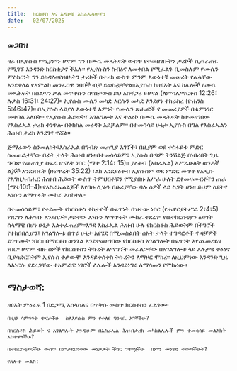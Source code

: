 ```yaml
---
title:  ክርስቶስ እና አዲሶቹ እስራኤላውያን
date:   02/07/2025
---
```


### መጋበዝ

ዛሬ በኢየሱስ የሚያምኑ ሆኖም ግን በሙሴ መጻሕፍት ውስጥ የተመዘገቡትን ታሪኮች ሲጠራጠሩ የሚገኙ አንዳንድ ክርስቲያኖ ችአሉ። የኢየሱስን ስብዕና ለመቀበል የሚፈልጉ ቢመስሉም የሙሴን ምስክርነት ግን ይክዳሉ።የዘፀአትን ታሪኮች በታሪክ ውስጥ ምንም እውነተኛ መሠረት የሌላቸው እንደቀላል የአምልኮ መንፈሳዊ ንባቦች ብቻ ይወስዷቸዋል።ኢየሱስ ከዘፀአት እና ከሌሎች የሙሴ መጻሕፍት በስልጣን ቃል መጥቀሱን ስናስታውስ ይህ አስቸጋሪ ይሆናል (ለምሳሌማርቆስ 12:26፤ ሉቃስ 16:31፤ 24:27)። ኢየሱስ ሙሴን መካድ እርሱን መካድ እንደሆነ ተከራከረ (ዮሐንስ 5:46፣47)። በኢየሱስ ላይያለ እውነተኛ እምነት የሙሴን ጽሑፎች ና መመሪያዎች በቁምነገር መቀበል አለበት። የኢየሱስ ሕይወት፣ አገልግሎት እና ተልዕኮ በሙሴ መጻሕፍት ከተመዘገበው የእስራኤል ታሪክ ተነጥሎ በትክክል መረዳት አይቻልም። በተመሳሳይ ሁኔታ ኢየሱስ በግል የእስራኤልን ሕዝብ ታሪክ እንደገና ኖሯል። 

ጅማሬውን ስንመለከት፣እስራኤል በግብጽ መጠጊያ አገኘች፣ በዚያም ወደ ተስፋይቱ ምድር ከመጠራታቸው በፊት ታላቅ ሕዝብ ሆኑ።በተመሳሳይም፣ ኢየሱስ በጣም ትንሽልጅ በነበረበት ጊዜ ግብጽ የመጠጊያ ስፍራ ሆናለት ነበር (ማቴ 2:14፣ 15)። ያዕቆብ (እስራኤል) አሥራሁለት ወንዶች ልጆች እንደነበሩት (ዘፍጥረት 35:22) ፣ልክ እንደያዕቆብ ኢየሱስም ወደ ምድር መጥቶ የአዲሱ የእግዚአብሔር ሕዝብ ሕይወት ውስጥ ትምህርቶቹን የሚያበዙ አሥራ ሁለት ደቀመዛሙርቶችን ጠራ (ማቴ10:1–4)።የእስራኤልልጆች እየበዙ ሲሄዱ በዙሪያቸው ባሉ ሰዎች ላይ ስጋት ሆኑ፡፡ ይህም ስደትና እነሱን ለማጥፋት ሙከራ አስከተለ። 

በተመሳሳይም፣ የቀደሙት የክርስቶስ ተከታዮች በፍጥነት በዝተው ነበር (የሐዋርያትሥራ 2፣4፣5) ነገርግን ለሕዝቡ እንደስጋት ታይተው እነሱን ለማጥፋት ሙከራ ተደረገ። የቤተክርስቲያን ዕድገት ሰላማዊ በሆነ ሁኔታ አልተፈጠረም።እንደ እስራኤል ሕዝብ ሁሉ የክርስቶስ ሕይወትም በችግሮች የተከበበሲሆን፤ አገልግሎቱ በጥሩ ሁኔታ እየሄደ በሚመስልበት ሰአት ታላቅ ተግዳሮቶች ና ዛቻዎች ይገጥሙት ነበር። በማርቆስ ወንጌል እንደተመዘገበው የክርስቶስ አገልግሎት በፍጥነት እየጨመረይሄ ነበር። ሆኖም ብዙ ሰዎች የክርስቶስን ትኩረት ለማግኘት መፈለጋቸው በአገልግሎቱ ላይ አሉታዊ ተፅዕኖ ቢያሳድርበትም ኢየሱስ ተቃውሞ እንዳይቀሰቀስ ትኩረትን ለማዞር ሞከረ፡፡ ለዚህምነው አንዳንድ ጊዜ ለእነርሱ ያደረጋቸው ተአምራዊ ነገሮች ለሌሎች እንዳይነግሩ ለማሳመን የሞከረው።

## ማስታወሻ:

ዘፀአት ምዕራፍ 1 በድጋሚ አሰላስልና በጥቅሱ ውስጥ ክርስቶስን ፈልገው።

`በዚህ ሳምንንት ጥናታችሁ  ስለእየሱስ ምን የተለየ ግንዛቤ አገኛችሁ?`

`በክርስቶስ ሕይወት ና አገልግሎት እንዲሁም በእስራኤል ሕዝብታሪክ መካከልሌሎች ምን ተመሳሳይ መልእክት አስተዋላችሁ?`

`ቤተክርስቲያናችሁ ውስጥ በምታደርጓቸው መነቃቃት ችግር ገጥሟችሁ  በምን መንገድ ተወጣችሁት?`

`የጸሎት መልስ:`